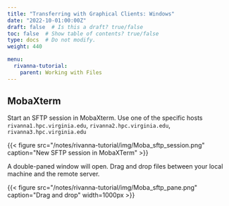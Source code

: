 ```yaml
---
title: "Transferring with Graphical Clients: Windows"
date: "2022-10-01:00:00Z"
draft: false  # Is this a draft? true/false
toc: false  # Show table of contents? true/false
type: docs  # Do not modify.
weight: 440

menu:
  rivanna-tutorial:
    parent: Working with Files
---
```


## MobaXterm

Start an SFTP session in MobaXterm.  Use one of the specific hosts `rivanna1.hpc.virginia.edu`, `rivanna2.hpc.virginia.edu`, `rivanna3.hpc.virginia.edu`

{{< figure src="/notes/rivanna-tutorial/img/Moba_sftp_session.png" caption="New SFTP session in MobaXTerm" >}}

A double-paned window will open.  Drag and drop files between your local machine and the remote server.

{{< figure src="/notes/rivanna-tutorial/img/Moba_sftp_pane.png" caption="Drag and drop" width=1000px >}}

